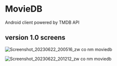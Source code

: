 # MovieDB
Android client powered by TMDB API 

## version 1.0 screens

![Screenshot_20230622_200516_zw co nm moviedb](https://github.com/ngonimapfumo/MovieDB/assets/14276738/75fa2eb5-6e0a-45f4-9b90-fdb51b257a7c)

![Screenshot_20230622_201212_zw co nm moviedb](https://github.com/ngonimapfumo/MovieDB/assets/14276738/fdc73472-174a-4ff6-a7f3-91acdd4b37b4)




